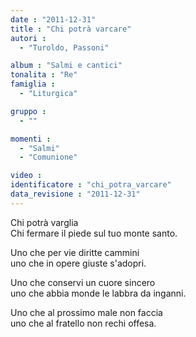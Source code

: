 ```yaml
---
date : "2011-12-31"
title : "Chi potrà varcare"
autori : 
  - "Turoldo, Passoni"

album : "Salmi e cantici"
tonalita : "Re"
famiglia : 
  - "Liturgica"

gruppo : 
  - ""

momenti : 
  - "Salmi"
  - "Comunione"

video : 
identificatore : "chi_potra_varcare"
data_revisione : "2011-12-31"
---
```

  
  
  
Chi potrà varglia  
Chi fermare il piede sul tuo monte santo.  
  
  
  
  
Uno che per vie diritte cammini  
uno che in opere giuste s'adopri.  
  
  
  
  
Uno che conservi un cuore sincero  
uno che abbia monde le labbra da inganni.  
  
  
  
  
Uno che al prossimo male non faccia  
uno che al fratello non rechi offesa.  
  
  
  
  
  
